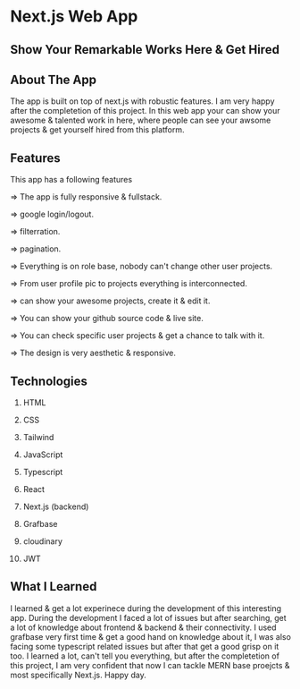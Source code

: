 # Next.js Web App

## Show Your Remarkable Works Here & Get Hired

## About The App

The app is built on top of next.js with robustic features. I am very happy after the completetion of this project. In this web app your can show your
awesome & talented work in here, where people can see your awsome projects & get yourself hired from this platform.

## Features

This app has a following features

=> The app is fully responsive & fullstack.

=> google login/logout.

=> filterration.

=> pagination.

=> Everything is on role base, nobody can't change other user projects.

=> From user profile pic to projects everything is interconnected.

=> can show your awesome projects, create it & edit it.

=> You can show your github source code & live site.

=> You can check specific user projects & get a chance to talk with it.

=> The design is very aesthetic & responsive.

## Technologies

1. HTML

2. CSS

3. Tailwind

4. JavaScript

5. Typescript

6. React

7. Next.js (backend)

8. Grafbase

9. cloudinary

10. JWT

## What I Learned

I learned & get a lot experinece during the development of this interesting app.
During the development I faced a lot of issues but after searching, get a lot of knowledge about frontend & backend & their connectivity. I used grafbase very first time & get a good hand on knowledge about it, I was also facing some typescript related issues but after that get a good grisp on it too.
I learned a lot, can't tell you everything, but after the completetion of this project, I am very confident that now I can tackle MERN base proejcts & most specifically Next.js. Happy day.
